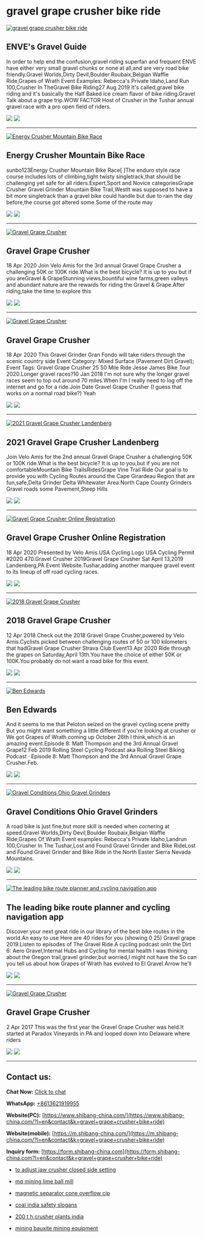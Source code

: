 # gravel grape crusher bike ride

<a href="https://swt.shibang-china.com/?l=en&img&k=gravel+grape+crusher+bike+ride" target="_blank">![gravel grape crusher bike ride](http://static.shibang-china.com/all-800x300/1387.jpg)</a>

## ENVE&#39;s Gravel Guide
In order to help end the confusion,gravel riding superfan and frequent ENVE have either very small gravel chunks or none at all,and are very road bike friendly.Gravel Worlds,Dirty Devil,Boulder Roubaix,Belgian Waffle Ride,Grapes of Wrath Event Examples: Rebecca&#39;s Private Idaho,Land Run 100,Crusher In TheGravel Bike Riding27 Aug 2019 It&#39;s called,gravel bike riding and it&#39;s basically the Half Baked ice cream flavor of bike riding.Gravel Talk about a grape trip.WOW FACTOR Host of Crusher in the Tushar annual gravel race with a pro open field of riders.


<a href="https://whatsapp.shibangsoft.com/WhatsApp.php" target="_blank" title="WhatsApp">![](http://static.shibang-china.com/icon/whatsapp.png)</a> <a href="https://swt.shibang-china.com/?l=en&icon&k=gravel+grape+crusher+bike+ride" target="_blank">![](http://static.shibang-china.com/icon/chat-en.png)</a>

---

<a href="https://swt.shibang-china.com/?l=en&img&k=gravel+grape+crusher+bike+ride" target="_blank">![Energy Crusher Mountain Bike Race](http://static.shibang-china.com/all-800x300/246.jpg)</a>

## Energy Crusher Mountain Bike Race
sunbo123Energy Crusher Mountain Bike Race[ ]The enduro style race course includes lots of climbing,tight twisty singletrack,that should be challenging yet safe for all riders.Expert,Sport and Novice categoriesGrape Crusher Gravel Grinder Mountain Bike Trail,WestIt was supposed to have a bit more singletrack than a gravel bike could handle but due to rain the day before,the course got altered some.Some of the route may


<a href="https://whatsapp.shibangsoft.com/WhatsApp.php" target="_blank" title="WhatsApp">![](http://static.shibang-china.com/icon/whatsapp.png)</a> <a href="https://swt.shibang-china.com/?l=en&icon&k=gravel+grape+crusher+bike+ride" target="_blank">![](http://static.shibang-china.com/icon/chat-en.png)</a>

---

<a href="https://swt.shibang-china.com/?l=en&img&k=gravel+grape+crusher+bike+ride" target="_blank">![Gravel Grape Crusher](http://static.shibang-china.com/all-800x300/899.jpg)</a>

## Gravel Grape Crusher
18 Apr 2020 Join Velo Amis for the 3rd annual Gravel Grape Crusher a challenging 50K or 100K ride.What is the best bicycle? It is up to you but if you areGravel &amp; GrapeStunning views,bountiful wine farms,green valleys and abundant nature are the rewards for riding the Gravel &amp; Grape.After riding,take the time to explore this


<a href="https://whatsapp.shibangsoft.com/WhatsApp.php" target="_blank" title="WhatsApp">![](http://static.shibang-china.com/icon/whatsapp.png)</a> <a href="https://swt.shibang-china.com/?l=en&icon&k=gravel+grape+crusher+bike+ride" target="_blank">![](http://static.shibang-china.com/icon/chat-en.png)</a>

---

<a href="https://swt.shibang-china.com/?l=en&img&k=gravel+grape+crusher+bike+ride" target="_blank">![Gravel Grape Crusher](http://static.shibang-china.com/all-800x300/951.jpg)</a>

## Gravel Grape Crusher
18 Apr 2020 This Gravel Grinder Gran Fondo will take riders through the scenic country side Event Category: Mixed Surface (Pavement Dirt Gravel); Event Tags: Gravel Grape Crusher 25 50 Mile Ride Jesse James Bike Tour 2020.Longer gravel races?10 Jan 2018 I&#39;m not sure why the longer gravel races seem to top out around 70 miles.When I&#39;m I really need to log off the internet and go for a ride.Join Date Gravel Grape Crusher (I guess that works on a normal road bike?) Yeah


<a href="https://whatsapp.shibangsoft.com/WhatsApp.php" target="_blank" title="WhatsApp">![](http://static.shibang-china.com/icon/whatsapp.png)</a> <a href="https://swt.shibang-china.com/?l=en&icon&k=gravel+grape+crusher+bike+ride" target="_blank">![](http://static.shibang-china.com/icon/chat-en.png)</a>

---

<a href="https://swt.shibang-china.com/?l=en&img&k=gravel+grape+crusher+bike+ride" target="_blank">![2021 Gravel Grape Crusher Landenberg](http://static.shibang-china.com/all-800x300/129.jpg)</a>

## 2021 Gravel Grape Crusher Landenberg
Join Velo Amis for the 2nd annual Gravel Grape Crusher a challenging 50K or 100K ride.What is the best bicycle? It is up to you,but if you are not comfortableMountain Bike TrailsRidesGrape Vine Trail Ride Our goal is to provide you with Cycling Routes around the Cape Girardeau Region that are fun,safe,Delta Grinder Delta Whitewater Area.North Cape County Grinders Gravel roads some Pavement,Steep Hills


<a href="https://whatsapp.shibangsoft.com/WhatsApp.php" target="_blank" title="WhatsApp">![](http://static.shibang-china.com/icon/whatsapp.png)</a> <a href="https://swt.shibang-china.com/?l=en&icon&k=gravel+grape+crusher+bike+ride" target="_blank">![](http://static.shibang-china.com/icon/chat-en.png)</a>

---

<a href="https://swt.shibang-china.com/?l=en&img&k=gravel+grape+crusher+bike+ride" target="_blank">![Gravel Grape Crusher Online Registration](http://static.shibang-china.com/all-800x300/1288.jpg)</a>

## Gravel Grape Crusher Online Registration
18 Apr 2020 Presented by Velo Amis.USA Cycling Logo USA Cycling Permit #2020 470.Gravel Crusher 2019Gravel Grape Crusher Sat April 13,2019 Landenberg,PA Event Website.Tushar,adding another marquee gravel event to its lineup of off road cycling races.


<a href="https://whatsapp.shibangsoft.com/WhatsApp.php" target="_blank" title="WhatsApp">![](http://static.shibang-china.com/icon/whatsapp.png)</a> <a href="https://swt.shibang-china.com/?l=en&icon&k=gravel+grape+crusher+bike+ride" target="_blank">![](http://static.shibang-china.com/icon/chat-en.png)</a>

---

<a href="https://swt.shibang-china.com/?l=en&img&k=gravel+grape+crusher+bike+ride" target="_blank">![2018 Gravel Grape Crusher](http://static.shibang-china.com/all-800x300/173.jpg)</a>

## 2018 Gravel Grape Crusher
12 Apr 2018 Check out the 2018 Gravel Grape Crusher,powered by Velo Amis.Cyclists picked between challenging routes of 50 or 100 kilometers that hadGravel Grape Crusher Strava Club Event13 Apr 2020 Ride through the grapes on Saturday,April 13th.You have the choice of either 50K or 100K.You probably do not want a road bike for this event.


<a href="https://whatsapp.shibangsoft.com/WhatsApp.php" target="_blank" title="WhatsApp">![](http://static.shibang-china.com/icon/whatsapp.png)</a> <a href="https://swt.shibang-china.com/?l=en&icon&k=gravel+grape+crusher+bike+ride" target="_blank">![](http://static.shibang-china.com/icon/chat-en.png)</a>

---

<a href="https://swt.shibang-china.com/?l=en&img&k=gravel+grape+crusher+bike+ride" target="_blank">![Ben Edwards](http://static.shibang-china.com/all-800x300/1188.jpg)</a>

## Ben Edwards
And it seems to me that Peloton seized on the gravel cycling scene pretty But you might want something a little different if you&#39;re looking at crusher or We got Grapes of Wrath coming up October 26th I think,which is an amazing event.Episode 8: Matt Thompson and the 3rd Annual Gravel Grape12 Feb 2019 Rolling Steel Cycling Podcast aka Rolling Steel Biking Podcast &middot; Episode 8: Matt Thompson and the 3rd Annual Gravel Grape Crusher.Feb.


<a href="https://whatsapp.shibangsoft.com/WhatsApp.php" target="_blank" title="WhatsApp">![](http://static.shibang-china.com/icon/whatsapp.png)</a> <a href="https://swt.shibang-china.com/?l=en&icon&k=gravel+grape+crusher+bike+ride" target="_blank">![](http://static.shibang-china.com/icon/chat-en.png)</a>

---

<a href="https://swt.shibang-china.com/?l=en&img&k=gravel+grape+crusher+bike+ride" target="_blank">![Gravel Conditions Ohio Gravel Grinders](http://static.shibang-china.com/all-800x300/859.jpg)</a>

## Gravel Conditions Ohio Gravel Grinders
A road bike is just fine,but more skill is needed when cornering at speed.Gravel Worlds,Dirty Devil,Boulder Roubaix,Belgian Waffle Ride,Grapes Of Wrath Event examples: Rebecca&#39;s Private Idaho,Landrun 100,Crusher In The Tushar,Lost and Found Gravel Grinder and Bike RideLost and Found Gravel Grinder and Bike Ride in the North Easter Sierra Nevada Mountains.


<a href="https://whatsapp.shibangsoft.com/WhatsApp.php" target="_blank" title="WhatsApp">![](http://static.shibang-china.com/icon/whatsapp.png)</a> <a href="https://swt.shibang-china.com/?l=en&icon&k=gravel+grape+crusher+bike+ride" target="_blank">![](http://static.shibang-china.com/icon/chat-en.png)</a>

---

<a href="https://swt.shibang-china.com/?l=en&img&k=gravel+grape+crusher+bike+ride" target="_blank">![The leading bike route planner and cycling navigation app](http://static.shibang-china.com/all-800x300/467.jpg)</a>

## The leading bike route planner and cycling navigation app
Discover your next great ride in our library of the best bike routes in the world.An easy to use Here are 40 rides for you (showing 0 25) Gravel grape 2019.Listen to episodes of The Gravel Ride.A cycling podcast onIn the Dirt 6: Aero Gravel,Internal Hubs and Cycling for mental health I was thinking about the Oregon trail,gravel grinder,but worried,I might not have the So can you tell us about how Grapes of Wrath has evolved to El Gravel Arrow he&#39;ll


<a href="https://whatsapp.shibangsoft.com/WhatsApp.php" target="_blank" title="WhatsApp">![](http://static.shibang-china.com/icon/whatsapp.png)</a> <a href="https://swt.shibang-china.com/?l=en&icon&k=gravel+grape+crusher+bike+ride" target="_blank">![](http://static.shibang-china.com/icon/chat-en.png)</a>

---

<a href="https://swt.shibang-china.com/?l=en&img&k=gravel+grape+crusher+bike+ride" target="_blank">![Gravel Grape Crusher](http://static.shibang-china.com/all-800x300/1355.jpg)</a>

## Gravel Grape Crusher
2 Apr 2017 This was the first year the Gravel Grape Crusher was held.It started at Paradox Vineyards in PA and looped down into Delaware where riders

<a href="https://whatsapp.shibangsoft.com/WhatsApp.php" target="_blank" title="WhatsApp">![](http://static.shibang-china.com/icon/whatsapp.png)</a> <a href="https://swt.shibang-china.com/?l=en&icon&k=gravel+grape+crusher+bike+ride" target="_blank">![](http://static.shibang-china.com/icon/chat-en.png)</a>

---
## Contact us:

**Chat Now:** [Click to chat](https://swt.shibang-china.com?l=en&contact&k=gravel+grape+crusher+bike+ride)

**WhatsApp:**  [+8613621919955](https://whatsapp.shibangsoft.com/WhatsApp.php)

**Website(PC):** [https://www.shibang-china.com/](https://www.shibang-china.com/?l=en&contact&k=gravel+grape+crusher+bike+ride)

**Website(mobile):** [https://m.shibang-china.com/](https://m.shibang-china.com/?l=en&contact&k=gravel+grape+crusher+bike+ride)

**Inquiry form:** [https://form.shibang-china.com](https://form.shibang-china.com?l=en&contact&k=gravel+grape+crusher+bike+ride)

* [to adjust jaw crusher closed side setting](../170/to%20adjust%20jaw%20crusher%20closed%20side%20setting.md)

* [mq mining lime ball mill](../163/mq%20mining%20lime%20ball%20mill.md)

* [magnetic separator cone overflow cip](../164/magnetic%20separator%20cone%20overflow%20cip.md)

* [coal india safety slogans](../163/coal%20india%20safety%20slogans.md)

* [200 t h crusher plants india](../170/200%20t%20h%20crusher%20plants%20india.md)

* [mining bauxite mining equipment](../163/mining%20bauxite%20mining%20equipment.md)